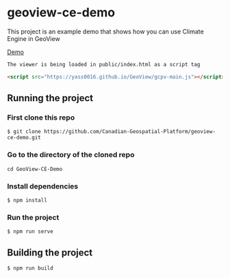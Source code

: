 # geoview-ce-demo

This project is an example demo that shows how you can use Climate Engine in GeoView

[Demo](https://canadian-geospatial-platform.github.io/geoview-ce-demo/)

```html
The viewer is being loaded in public/index.html as a script tag

<script src="https://yass0016.github.io/GeoView/gcpv-main.js"></script>
```

## Running the project

### First clone this repo

```
$ git clone https://github.com/Canadian-Geospatial-Platform/geoview-ce-demo.git
```

### Go to the directory of the cloned repo

```
cd GeoView-CE-Demo
```

### Install dependencies

```
$ npm install
```

### Run the project

```
$ npm run serve
```

## Building the project

```
$ npm run build
```
